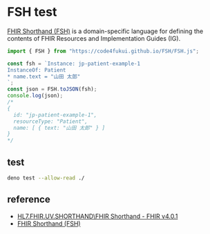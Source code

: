 # FSH test

[FHIR Shorthand (FSH)](https://hl7.org/fhir/uv/shorthand/) is a domain-specific language for defining the contents of FHIR Resources and Implementation Guides (IG).

```js
import { FSH } from "https://code4fukui.github.io/FSH/FSH.js";

const fsh = `Instance: jp-patient-example-1
InstanceOf: Patient
* name.text = "山田 太郎"
`;
const json = FSH.toJSON(fsh);
console.log(json);
/*
{
  id: "jp-patient-example-1",
  resourceType: "Patient",
  name: [ { text: "山田 太郎" } ]
}
*/
```

## test

```sh
deno test --allow-read ./
```

## reference

- [HL7.FHIR.UV.SHORTHAND\FHIR Shorthand - FHIR v4.0.1](https://hl7.org/fhir/uv/shorthand/)
- [FHIR Shorthand (FSH)](https://fshschool.org/)
